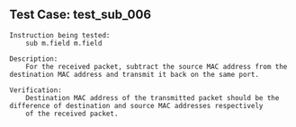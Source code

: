 Test Case: test_sub_006
-----------------------

    Instruction being tested:
        sub m.field m.field

    Description:
        For the received packet, subtract the source MAC address from the destination MAC address and transmit it back on the same port.

    Verification:
        Destination MAC address of the transmitted packet should be the difference of destination and source MAC addresses respectively
        of the received packet.
